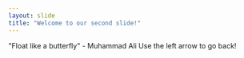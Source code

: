 ```yaml
---
layout: slide
title: "Welcome to our second slide!"
---
```

"Float like a butterfly" - Muhammad Ali
Use the left arrow to go back!
